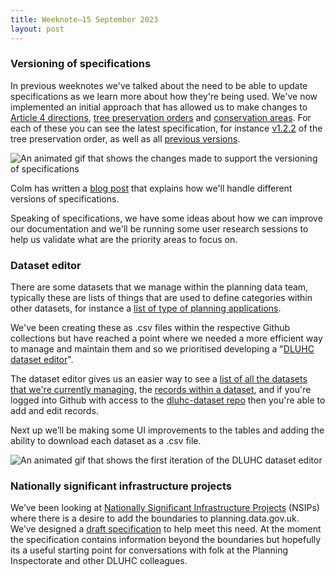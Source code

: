 ```yaml
---
title: Weeknote—15 September 2023
layout: post
---
```


### Versioning of specifications

In previous weeknotes we've talked about the need to be able to update specifications as we learn more about how they're being used. We've now implemented an initial approach that has allowed us to make changes to [Article 4 directions](https://digital-land.github.io/specification/specification/article-4-direction/), [tree preservation orders](https://digital-land.github.io/specification/specification/tree-preservation-order/) and [conservation areas](https://digital-land.github.io/specification/specification/conservation-area/). For each of these you can see the latest specification, for instance [v1.2.2](https://digital-land.github.io/specification/specification/tree-preservation-order/v1.2.2/) of the tree preservation order, as well as all [previous versions](https://digital-land.github.io/specification/specification/tree-preservation-order/#versions).

![An animated gif that shows the changes made to support the versioning of specifications](/data-standards/assets/images/versioning-specifications.gif)

Colm has written a [blog post](https://digital-land.github.io/blog-post/versioning-our-standards/) that explains how we'll handle different versions of specifications.

Speaking of specifications, we have some ideas about how we can improve our documentation and we'll be running some user research sessions to help us validate what are the priority areas to focus on.

### Dataset editor

There are some datasets that we manage within the planning data team, typically these are lists of things that are used to define categories within other datasets, for instance a [list of type of planning applications](https://dluhc-datasets.planning-data.dev/dataset/planning-application-type).

We've been creating these as .csv files within the respective Github collections but have reached a point where we needed a more efficient way to manage and maintain them and so we prioritised developing a "[DLUHC dataset editor](https://dluhc-datasets.planning-data.dev/)".

The dataset editor gives us an easier way to see a [list of all the datasets that we're currently managing](https://dluhc-datasets.planning-data.dev/), the [records within a dataset](https://dluhc-datasets.planning-data.dev/dataset/contribution-purpose), and if you're logged into Github with access to the [dluhc-dataset repo](https://github.com/digital-land/dluhc-datasets) then you're able to add and edit records.  

Next up we’ll be making some UI improvements to the tables and adding the ability to download each dataset as a .csv file.

![An animated gif that shows the first iteration of the DLUHC dataset editor](/data-standards/assets/images/dluhc-dataset-editor.gif)

### Nationally significant infrastructure projects

We’ve been looking at [Nationally Significant Infrastructure Projects](https://infrastructure.planninginspectorate.gov.uk/) (NSIPs) where there is a desire to add the boundaries to planning.data.gov.uk. We’ve designed a [draft specification](https://digital-land.github.io/specification/specification/nationally-significant-infrastructure-project/) to help meet this need. At the moment the specification contains information beyond the boundaries but hopefully its a useful starting point for conversations with folk at the Planning Inspectorate and other DLUHC colleagues.